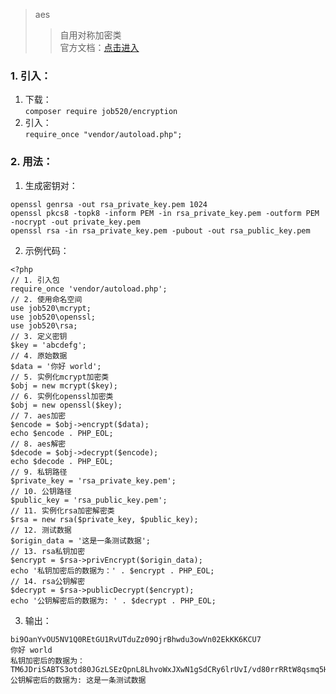 > aes
>> 自用对称加密类  
>> 官方文档：[点击进入](http://doc.job520.net/web/#/3?page_id=50)

### 1. 引入：
1. 下载：  
`
composer require job520/encryption
`
2. 引入：  
`
require_once "vendor/autoload.php";
`
### 2. 用法：
1. 生成密钥对：
```
openssl genrsa -out rsa_private_key.pem 1024
openssl pkcs8 -topk8 -inform PEM -in rsa_private_key.pem -outform PEM -nocrypt -out private_key.pem
openssl rsa -in rsa_private_key.pem -pubout -out rsa_public_key.pem
```
2. 示例代码：
```
<?php
// 1. 引入包
require_once 'vendor/autoload.php';
// 2. 使用命名空间
use job520\mcrypt;
use job520\openssl;
use job520\rsa;
// 3. 定义密钥
$key = 'abcdefg';
// 4. 原始数据
$data = '你好 world';
// 5. 实例化mcrypt加密类
$obj = new mcrypt($key);
// 6. 实例化openssl加密类
$obj = new openssl($key);
// 7. aes加密
$encode = $obj->encrypt($data);
echo $encode . PHP_EOL;
// 8. aes解密
$decode = $obj->decrypt($encode);
echo $decode . PHP_EOL;
// 9. 私钥路径
$private_key = 'rsa_private_key.pem';
// 10. 公钥路径
$public_key = 'rsa_public_key.pem';
// 11. 实例化rsa加密解密类
$rsa = new rsa($private_key, $public_key);
// 12. 测试数据
$origin_data = '这是一条测试数据';
// 13. rsa私钥加密
$encrypt = $rsa->privEncrypt($origin_data);
echo '私钥加密后的数据为：' . $encrypt . PHP_EOL;
// 14. rsa公钥解密
$decrypt = $rsa->publicDecrypt($encrypt);
echo '公钥解密后的数据为: ' . $decrypt . PHP_EOL;
```
3. 输出：
```
bi9OanYvOU5NV1Q0REtGU1RvUTduZz09OjrBhwdu3owVn02EkKK6KCU7
你好 world
私钥加密后的数据为：TM6JDriSABTS3otd80JGzLSEzQpnL8LhvoWxJXwN1gSdCRy6lrUvI/vd80rrRRtW8qsmq5HLUpfU+J0jeyJqYIu7hpzVem9XPqOGS2LdsxuIyARCj37xZ2a9np/xhl/HIKCj9DlVOjpMbKJXPPvrblxz+4P5vHWPIzwTNGa9pPs=
公钥解密后的数据为: 这是一条测试数据
```
